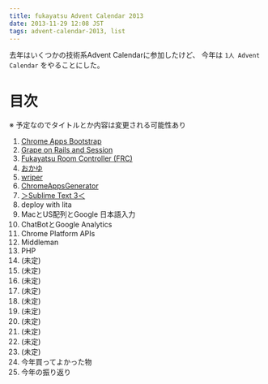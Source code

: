 ```yaml
---
title: fukayatsu Advent Calendar 2013
date: 2013-11-29 12:08 JST
tags: advent-calendar-2013, list
---
```


去年はいくつかの技術系Advent Calendarに参加したけど、
今年は `1人 Advent Calendar` をやることにした。

# 目次

※ 予定なのでタイトルとか内容は変更される可能性あり

1. [Chrome Apps Bootstrap](/2013/12/01/chrome-apps-bootstrap/)
1. [Grape on Rails and Session](/2013/12/02/grape-on-rails-and-session/)
1. [Fukayatsu Room Controller (FRC)](/2013/12/03/frc/)
1. [おかゆ](/2013/12/04/rice-gruel/)
1. [wriper](/2013/12/06/wriper)
1. [ChromeAppsGenerator](2013/12/06/chrome-apps-generator/)
1. [＞Sublime Text 3＜](/2013/12/07/sublime-sudden-death/)
1. deploy with lita
1. MacとUS配列とGoogle 日本語入力
1. ChatBotとGoogle Analytics
1. Chrome Platform APIs
1. Middleman
1. PHP
1. (未定)
1. (未定)
1. (未定)
1. (未定)
1. (未定)
1. (未定)
1. (未定)
1. (未定)
1. (未定)
1. (未定)
1. 今年買ってよかった物
1. 今年の振り返り
